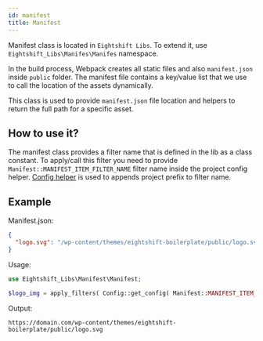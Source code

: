 ```yaml
---
id: manifest
title: Manifest
---
```


Manifest class is located in `Eightshift Libs`. To extend it, use `Eightshift_Libs\Manifes\Manifes` namespace.

In the build process, Webpack creates all static files and also `manifest.json` inside `public` folder. The manifest file contains a key/value list that we use to call the location of the assets dynamically.

This class is used to provide `manifest.json` file location and helpers to return the full path for a specific asset.

## How to use it?

The manifest class provides a filter name that is defined in the lib as a class constant. To apply/call this filter you need to provide `Manifest::MANIFEST_ITEM_FILTER_NAME` filter name inside the project config helper. [Config helper](config) is used to appends project prefix to filter name.

## Example
Manifest.json:
```json
{
  "logo.svg": "/wp-content/themes/eightshift-boilerplate/public/logo.svg"
}
```

Usage:
```php
use Eightshift_Libs\Manifest\Manifest;

$logo_img = apply_filters( Config::get_config( Manifest::MANIFEST_ITEM_FILTER_NAME ), 'logo.svg' );
```

Output:
```
https://domain.com/wp-content/themes/eightshift-boilerplate/public/logo.svg
```
